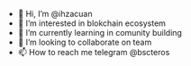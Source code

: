 - 👋 Hi, I’m @ihzacuan
- 👀 I’m interested in blokchain ecosystem
- 🌱 I’m currently learning in comunity building
- 💞️ I’m looking to collaborate on team 
- 📫 How to reach me telegram @bscteros

<!---
ihzacuan/ihzacuan is a ✨ special ✨ repository because its `README.md` (this file) appears on your GitHub profile.
You can click the Preview link to take a look at your changes.
--->

